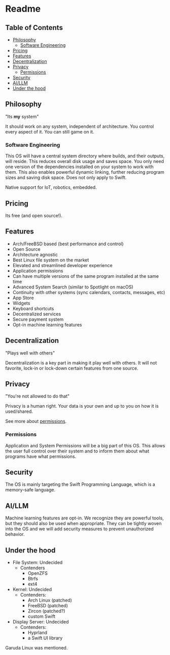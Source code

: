 # Readme

## Table of Contents

- [Philosophy](#philosophy)
  - [Software Engineering](#software-engineering)
- [Pricing](#pricing)
- [Features](#features)
- [Decentralization](#decentralization)
- [Privacy](#privacy)
  - [Permissions](#permissions)
- [Security](#security)
- [AI/LLM](#aillm)
- [Under the hood](#under-the-hood)

## Philosophy

"Its **my** system"

It should work on any system, independent of architecture. You control every aspect of it. You can still game on it.

### Software Engineering

This OS will have a central system directory where builds, and their outputs, will reside. This reduces overall disk usage and saves space. You only need one version of the dependencies installed on your system to work with them. This also enables powerful dynamic linking, further reducing program sizes and saving disk space. Does not only apply to Swift.

Native support for IoT, robotics, embedded.

## Pricing

Its free (and open source!).

## Features

- Arch/FreeBSD based (best performance and control)
- Open Source
- Architecture agnostic
- Best Linux file system on the market
- Elevated and streamlined developer experience
- Application permissions
- Can have multiple versions of the same program installed at the same time
- Advanced System Search (similar to Spotlight on macOS)
- Continuity with other systems (sync calendars, contacts, messages, etc)
- App Store
- Widgets
- Keyboard shortcuts
- Decentralized services
- Secure payment system
- Opt-in machine learning features

## Decentralization

"Plays well with others"

Decentralization is a key part in making it play well with others. It will not favorite, lock-in or lock-down certain features from one source.

## Privacy

"You're not allowed to do that"

Privacy is a human right. Your data is your own and up to you on how it is used/shared.

See more about [permissions](#permissions).

### Permissions

Application and System Permissions will be a big part of this OS. This allows the user full control over their system and to inform them about what programs have what permissions.

## Security

The OS is mainly targeting the Swift Programming Language, which is a memory-safe language.

## AI/LLM

Machine learning features are opt-in. We recognize they are powerful tools, but they should also be used when appropriate. They can be tightly woven into the OS and we will add security measures to prevent unauthorized behavior.

## Under the hood

- File System: Undecided
  - Contenders
    - OpenZFS
    - Btrfs
    - ext4
- Kernel: Undecided
  - Contenders:
    - Arch Linux (patched)
    - FreeBSD (patched)
    - Zircon (patched?)
    - custom Swift
- Display Server: Undecided
  - Contenders:
    - Hyprland
    - a Swift UI library

Garuda Linux was mentioned.
